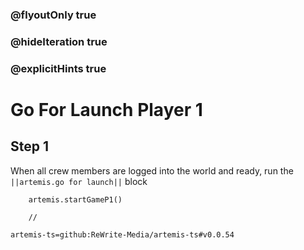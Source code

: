 ### @flyoutOnly true
### @hideIteration true
### @explicitHints true

# Go For Launch Player 1

## Step 1
When all crew members are logged into the world and ready, run the ``||artemis.go for launch||`` block

```ghost
    artemis.startGameP1()
```
```template
    //
```

```package
artemis-ts=github:ReWrite-Media/artemis-ts#v0.0.54
```